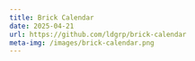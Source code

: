 ```yaml
---
title: Brick Calendar
date: 2025-04-21
url: https://github.com/ldgrp/brick-calendar
meta-img: /images/brick-calendar.png
---
```


